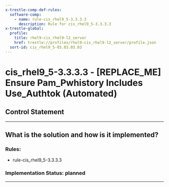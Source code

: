 ```yaml
---
x-trestle-comp-def-rules:
  software-comp:
    - name: rule-cis_rhel9_5-3.3.3.3
      description: Rule for cis_rhel9_5-3.3.3.3
x-trestle-global:
  profile:
    title: rhel9-cis_rhel9-l2_server
    href: trestle://profiles/rhel9-cis_rhel9-l2_server/profile.json
  sort-id: cis_rhel9_5-03.03.03.03
---
```


# cis_rhel9_5-3.3.3.3 - \[REPLACE_ME\] Ensure Pam_Pwhistory Includes Use_Authtok (Automated)

## Control Statement

______________________________________________________________________

## What is the solution and how is it implemented?

<!-- For implementation status enter one of: implemented, partial, planned, alternative, not-applicable -->

<!-- Note that the list of rules under ### Rules: is read-only and changes will not be captured after assembly to JSON -->

<!-- Add control implementation description here for control: cis_rhel9_5-3.3.3.3 -->

### Rules:

  - rule-cis_rhel9_5-3.3.3.3

### Implementation Status: planned

______________________________________________________________________
